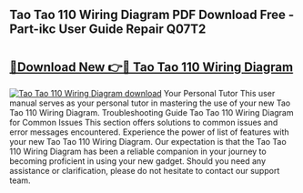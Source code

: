 ## Tao Tao 110 Wiring Diagram PDF Download Free - Part-ikc User Guide Repair Q07T2

# <h2><a href="http://dfohty.blite.top/?on=Tao+Tao+110+Wiring+Diagram">🔗Download New 👉🔴 Tao Tao 110 Wiring Diagram</a></h2>

[![Tao Tao 110 Wiring Diagram download](https://i.imgur.com/lujVjoI.png)](http://dfohty.blite.top/?on=Tao+Tao+110+Wiring+Diagram)
Your Personal Tutor This user manual serves as your personal tutor in mastering the use of your new Tao Tao 110 Wiring Diagram. Troubleshooting Guide Tao Tao 110 Wiring Diagram for Common Issues This section offers solutions to common issues and error messages encountered. Experience the power of list of features with your new Tao Tao 110 Wiring Diagram. Our expectation is that the Tao Tao 110 Wiring Diagram has been a reliable companion in your journey to becoming proficient in using your new gadget. Should you need any assistance or clarification, please do not hesitate to contact our support team.
